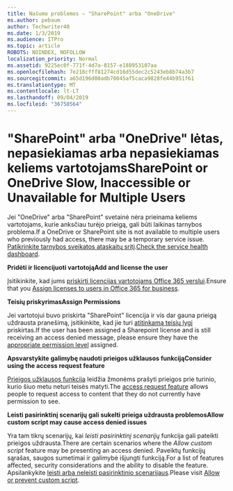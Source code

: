 ```yaml
---
title: Našumo problemos – "SharePoint" arba "OneDrive"
ms.author: pebaum
author: Techwriter40
ms.date: 1/3/2019
ms.audience: ITPro
ms.topic: article
ROBOTS: NOINDEX, NOFOLLOW
localization_priority: Normal
ms.assetid: 9225ec0f-771f-4d7a-8157-e188953107aa
ms.openlocfilehash: 7e218cfff81274cd16d55dec2c5243eb8b74a3b7
ms.sourcegitcommit: a65d196d00adb70045af5caca9828fe44b951f61
ms.translationtype: MT
ms.contentlocale: lt-LT
ms.lasthandoff: 09/04/2019
ms.locfileid: "36750564"
---
```

# <a name="sharepoint-or-onedrive-slow-inaccessible-or-unavailable-for-multiple-users"></a><span data-ttu-id="f2cee-102">"SharePoint" arba "OneDrive" lėtas, nepasiekiamas arba nepasiekiamas keliems vartotojams</span><span class="sxs-lookup"><span data-stu-id="f2cee-102">SharePoint or OneDrive Slow, Inaccessible or Unavailable for Multiple Users</span></span>

<span data-ttu-id="f2cee-103">Jei "OneDrive" arba "SharePoint" svetainė nėra prieinama keliems vartotojams, kurie anksčiau turėjo prieigą, gali būti laikinas tarnybos problema.</span><span class="sxs-lookup"><span data-stu-id="f2cee-103">If a OneDrive or SharePoint site is not available to multiple users who previously had access, there may be a temporary service issue.</span></span> <span data-ttu-id="f2cee-104">[Patikrinkite tarnybos sveikatos ataskaitų sritį](https://portal.office.com/adminportal/home#/servicehealth).</span><span class="sxs-lookup"><span data-stu-id="f2cee-104">[Check the service health dashboard](https://portal.office.com/adminportal/home#/servicehealth).</span></span>

<span data-ttu-id="f2cee-105">**Pridėti ir licencijuoti vartotoją**</span><span class="sxs-lookup"><span data-stu-id="f2cee-105">**Add and license the user**</span></span>

<span data-ttu-id="f2cee-106">Įsitikinkite, kad jums [priskirti licencijas vartotojams Office 365 verslui](https://docs.microsoft.com/office365/admin/subscriptions-and-billing/assign-licenses-to-users?view=o365-worldwide&amp;tabs=One).</span><span class="sxs-lookup"><span data-stu-id="f2cee-106">Ensure that you [Assign licenses to users in Office 365 for business](https://docs.microsoft.com/office365/admin/subscriptions-and-billing/assign-licenses-to-users?view=o365-worldwide&amp;tabs=One).</span></span>


<span data-ttu-id="f2cee-107">**Teisių priskyrimas**</span><span class="sxs-lookup"><span data-stu-id="f2cee-107">**Assign Permissions**</span></span>

<span data-ttu-id="f2cee-108">Jei vartotojui buvo priskirta "SharePoint" licencija ir vis dar gauna prieigą uždrausta pranešimą, įsitikinkite, kad jie turi [atitinkamą teisių lygį](https://docs.microsoft.com/sharepoint/understanding-permission-levels) priskirtas.</span><span class="sxs-lookup"><span data-stu-id="f2cee-108">If the user has been assigned a Sharepoint license and is still receiving an access denied message, please ensure they have the [appropriate permission level](https://docs.microsoft.com/sharepoint/understanding-permission-levels) assigned.</span></span>

<span data-ttu-id="f2cee-109">**Apsvarstykite galimybę naudoti prieigos užklausos funkciją**</span><span class="sxs-lookup"><span data-stu-id="f2cee-109">**Consider using the access request feature**</span></span>

<span data-ttu-id="f2cee-110">[Prieigos užklausos funkcija](https://support.office.com/article/Set-up-and-manage-access-requests-94B26E0B-2822-49D4-929A-8455698654B3) leidžia žmonėms prašyti prieigos prie turinio, kurio šiuo metu neturi teisės matyti.</span><span class="sxs-lookup"><span data-stu-id="f2cee-110">The [access request feature](https://support.office.com/article/Set-up-and-manage-access-requests-94B26E0B-2822-49D4-929A-8455698654B3) allows people to request access to content that they do not currently have permission to see.</span></span>

<span data-ttu-id="f2cee-111">**Leisti pasirinktinį scenarijų gali sukelti prieiga uždrausta problemos**</span><span class="sxs-lookup"><span data-stu-id="f2cee-111">**Allow custom script may cause access denied issues**</span></span>

<span data-ttu-id="f2cee-112">Yra tam tikrų scenarijų, kai *leisti pasirinktinį scenarijų* funkcija gali pateikti prieigos uždrausta.</span><span class="sxs-lookup"><span data-stu-id="f2cee-112">There are certain scenarios where the *Allow custom script* feature may be presenting an access denied.</span></span> <span data-ttu-id="f2cee-113">Paveiktų funkcijų sąrašas, saugos sumetimai ir galimybė išjungti funkciją.</span><span class="sxs-lookup"><span data-stu-id="f2cee-113">For a list of features affected, security considerations and the ability to disable the feature.</span></span> <span data-ttu-id="f2cee-114">Apsilankykite [leisti arba neleisti pasirinktinio scenarijaus](https://docs.microsoft.com/sharepoint/allow-or-prevent-custom-script).</span><span class="sxs-lookup"><span data-stu-id="f2cee-114">Please visit [Allow or prevent custom script](https://docs.microsoft.com/sharepoint/allow-or-prevent-custom-script).</span></span>

